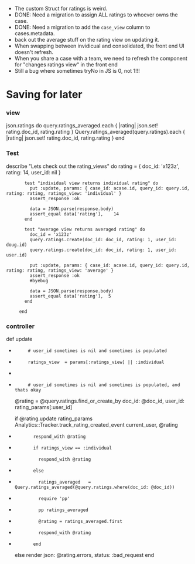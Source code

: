 * The custom Struct for ratings is weird.
* DONE: Need a migration to assign ALL ratings to whoever owns the case.   
* DONE:  Need a migration to add the `case_view` column to cases.metadata.
* back out the average stuff on the rating view on updating it.
* When swapping between invidicual and consolidated, the front end UI doesn't refresh.
* When you share a case with a team, we need to refresh the component for "changes ratings view" in the front end
* Still a bug where sometimes tryNo in JS is 0, not 1!!!




# Saving for later

### view
json.ratings do
  query.ratings_averaged.each { |rating| json.set! rating.doc_id, rating.rating }
  Query.ratings_averaged(query.ratings).each { |rating| json.set! rating.doc_id, rating.rating }
end

### Test

describe "Lets check out the rating_views" do
           rating = {
             doc_id: 'x123z',
             rating: 14,
             user_id: nil
           }


           test "individual view returns individual rating" do
             put :update, params: { case_id: acase.id, query_id: query.id, rating: rating, ratings_view: 'individual' }
             assert_response :ok

             data = JSON.parse(response.body)
             assert_equal data['rating'],    14
           end

           test "average view returns averaged rating" do
             doc_id = 'x123z'
             query.ratings.create(doc_id: doc_id, rating: 1, user_id: doug.id)
             query.ratings.create(doc_id: doc_id, rating: 1, user_id: user.id)

             put :update, params: { case_id: acase.id, query_id: query.id, rating: rating, ratings_view: 'average' }
             assert_response :ok
             #byebug

             data = JSON.parse(response.body)
             assert_equal data['rating'],  5
           end

         end

### controller

def update
-          # user_id sometimes is nil and sometimes is populated
+          ratings_view  = params[:ratings_view] || :individual
+
+          # user_id sometimes is nil and sometimes is populated, and thats okay
  @rating = @query.ratings.find_or_create_by doc_id: @doc_id, user_id: rating_params[:user_id]

  if @rating.update rating_params
    Analytics::Tracker.track_rating_created_event current_user, @rating
-            respond_with @rating
+            if ratings_view == :individual
+              respond_with @rating
+            else
+              ratings_averaged   = Query.ratings_averaged(@query.ratings.where(doc_id: @doc_id))
+              require 'pp'
+              pp ratings_averaged
+              @rating = ratings_averaged.first
+              respond_with @rating
+            end
  else
    render json: @rating.errors, status: :bad_request
  end
